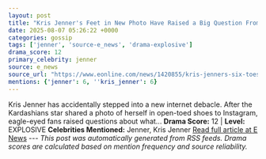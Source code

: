 ```yaml
---
layout: post
title: "Kris Jenner's Feet in New Photo Have Raised a Big Question From Fans"
date: 2025-08-07 05:26:22 +0000
categories: gossip
tags: ['jenner', 'source-e_news', 'drama-explosive']
drama_score: 12
primary_celebrity: jenner
source: e_news
source_url: "https://www.eonline.com/news/1420855/kris-jenners-six-toes-in-photo-sparks-speculation?cmpid=rss-syndicate-genericrss-us-top_stories"
mentions: {'jenner': 6, ''kris_jenner': 6}
---
```


Kris Jenner has accidentally stepped into a new internet debacle. After the Kardashians star shared a photo of herself in open-toed shoes to Instagram, eagle-eyed fans raised questions about what... **Drama Score:** 12 | **Level:** EXPLOSIVE **Celebrities Mentioned:** Jenner, Kris Jenner [Read full article at E News](https://www.eonline.com/news/1420855/kris-jenners-six-toes-in-photo-sparks-speculation?cmpid=rss-syndicate-genericrss-us-top_stories) --- *This post was automatically generated from RSS feeds. Drama scores are calculated based on mention frequency and source reliability.*